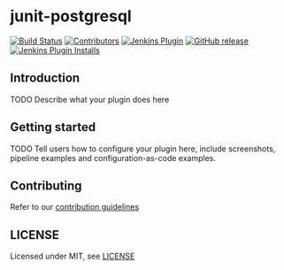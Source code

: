 # junit-postgresql

[![Build Status](https://ci.jenkins.io/job/Plugins/job/junit-postgresql-plugin/job/master/badge/icon)](https://ci.jenkins.io/job/Plugins/job/junit-postgresql-plugin/job/master/)
[![Contributors](https://img.shields.io/github/contributors/jenkinsci/junit-postgresql-plugin.svg)](https://github.com/jenkinsci/junit-postgresql-plugin/graphs/contributors)
[![Jenkins Plugin](https://img.shields.io/jenkins/plugin/v/junit-postgresql.svg)](https://plugins.jenkins.io/junit-postgresql)
[![GitHub release](https://img.shields.io/github/release/jenkinsci/junit-postgresql-plugin.svg?label=changelog)](https://github.com/jenkinsci/junit-postgresql-plugin/releases/latest)
[![Jenkins Plugin Installs](https://img.shields.io/jenkins/plugin/i/junit-postgresql.svg?color=blue)](https://plugins.jenkins.io/junit-postgresql)

## Introduction

TODO Describe what your plugin does here

## Getting started

TODO Tell users how to configure your plugin here, include screenshots, pipeline examples and 
configuration-as-code examples.

## Contributing

Refer to our [contribution guidelines](https://github.com/jenkinsci/.github/blob/master/CONTRIBUTING.md)

## LICENSE

Licensed under MIT, see [LICENSE](LICENSE.md)

